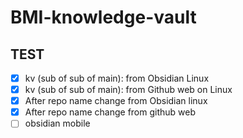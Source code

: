 # BMI-knowledge-vault

## TEST
- [x] kv (sub of sub of main): from Obsidian Linux
- [x] kv (sub of sub of main): from Github web on Linux
- [x] After repo name change from Obsidian linux
- [x] After repo name change from github web
- [ ] obsidian mobile
